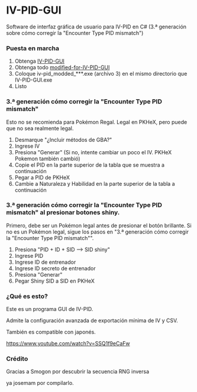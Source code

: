 # IV-PID-GUI
Software de interfaz gráfica de usuario para IV-PID en C# (3.ª generación sobre cómo corregir la "Encounter Type PID mismatch")
### Puesta en marcha
1. Obtenga [IV-PID-GUI](https://github.com/knms360/IV-PID-GUI/releases/tag/v1.0.0)
2. Obtenga todo [modified-for-IV-PID-GUI](https://github.com/knms360/modified-for-IV-PID-GUI/releases/tag/v0.1.1-modified)
3. Coloque iv-pid_modded_***.exe (archivo 3) en el mismo directorio que IV-PID-GUI.exe
4. Listo
### 3.ª generación cómo corregir la "Encounter Type PID mismatch"
Esto no se recomienda para Pokémon Regal. Legal en PKHeX, pero puede que no sea realmente legal.
1. Desmarque "¿Incluir métodos de GBA?"
2. Ingrese IV
3. Presiona "Generar"
(Si no, intente cambiar un poco el IV. PKHeX Pokemon también cambió)
4. Copie el PID en la parte superior de la tabla que se muestra a continuación
5. Pegar a PID de PKHeX
6. Cambie a Naturaleza y Habilidad en la parte superior de la tabla a continuación
### 3.ª generación cómo corregir la "Encounter Type PID mismatch" al presionar botones shiny.
Primero, debe ser un Pokémon legal antes de presionar el botón brillante. Si no es un Pokémon legal, sigue los pasos en "3.ª generación cómo corregir la "Encounter Type PID mismatch"".
1. Presiona "PID + ID + SID --> SID shiny"
2. Ingrese PID
3. Ingrese ID de entrenador
4. Ingrese ID secreto de entrenador
5. Presiona "Generar"
6. Pegar Shiny SID a SID en PKHeX
### ¿Qué es esto?
Este es un programa GUI de IV-PID.

Admite la configuración avanzada de exportación mínima de IV y CSV.

También es compatible con japonés.

https://www.youtube.com/watch?v=SSQ1f9eCaFw

### Crédito

Gracias a Smogon por descubrir la secuencia RNG inversa

ya josemam por compilarlo.
